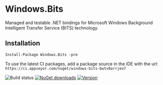 # Windows.Bits
Managed and testable .NET bindings for Microsoft Windows Background Intelligent Transfer Service (BITS) technology.

## Installation

`Install-Package Windows.Bits -pre`

To use the latest CI packages, add a package source in the IDE with the url: `https://ci.appveyor.com/nuget/windows-bits-bwtv0arrjeo7`

![Build status](https://ci.appveyor.com/api/projects/status/qsavrkqa02ewnlr8?svg=true)
[![NuGet downloads](https://img.shields.io/nuget/dt/Windows.Bits.svg)](https://www.nuget.org/packages/Windows.Bits)
[![Version](https://img.shields.io/nuget/v/Windows.Bits.svg)](https://www.nuget.org/packages/Windows.Bits)
